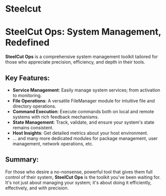 # Steelcut

# SteelCut Ops: System Management, Redefined

**SteelCut Ops** is a comprehensive system management toolkit tailored for those who appreciate precision, efficiency, and depth in their tools.

## Key Features:
- **Service Management**: Easily manage system services; from activation to monitoring.
- **File Operations**: A versatile FileManager module for intuitive file and directory operations.
- **Command Execution**: Execute commands both on local and remote systems with rich feedback mechanisms.
- **State Management**: Track, validate, and ensure your system's state remains consistent.
- **Host Insights**: Get detailed metrics about your host environment.
- ... and many more dedicated modules for package management, user management, network operations, etc.

## Summary:
For those who desire a no-nonsense, powerful tool that gives them full control of their system, **SteelCut Ops** is the toolkit you've been waiting for. It's not just about managing your system; it's about doing it efficiently, effectively, and with precision.
